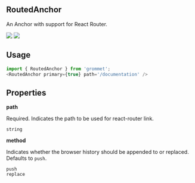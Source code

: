 ## RoutedAnchor
An Anchor with support for React Router.

[![](https://cdn-images-1.medium.com/fit/c/120/120/1*TD1P0HtIH9zF0UEH28zYtw.png)](https://storybook.grommet.io/?selectedKind=RoutedAnchor&full=0&addons=0&stories=1&panelRight=0) [![](https://codesandbox.io/static/img/play-codesandbox.svg)](https://codesandbox.io/s/github/grommet/grommet-sandbox?initialpath=routedanchor&module=%2Fsrc%2FRoutedAnchor.js)
## Usage

```javascript
import { RoutedAnchor } from 'grommet';
<RoutedAnchor primary={true} path='/documentation' />
```

## Properties

**path**

Required. Indicates the path to be used for react-router link.

```
string
```

**method**

Indicates whether the browser history should be appended to or replaced. Defaults to `push`.

```
push
replace
```
  